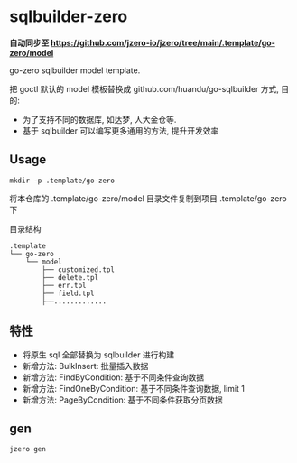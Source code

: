 # sqlbuilder-zero

**自动同步至 https://github.com/jzero-io/jzero/tree/main/.template/go-zero/model**

go-zero sqlbuilder model template.

把 goctl 默认的 model 模板替换成 github.com/huandu/go-sqlbuilder 方式, 目的: 

* 为了支持不同的数据库, 如达梦, 人大金仓等.
* 基于 sqlbuilder 可以编写更多通用的方法, 提升开发效率

## Usage

```shell
mkdir -p .template/go-zero
```

将本仓库的 .template/go-zero/model 目录文件复制到项目 .template/go-zero 下

目录结构

```shell
.template
└── go-zero
    └── model
        ├── customized.tpl
        ├── delete.tpl
        ├── err.tpl
        ├── field.tpl
        ├──.............
```

## 特性

* 将原生 sql 全部替换为 sqlbuilder 进行构建
* 新增方法: BulkInsert: 批量插入数据
* 新增方法: FindByCondition: 基于不同条件查询数据
* 新增方法: FindOneByCondition: 基于不同条件查询数据, limit 1
* 新增方法: PageByCondition: 基于不同条件获取分页数据

## gen

```shell
jzero gen
```
